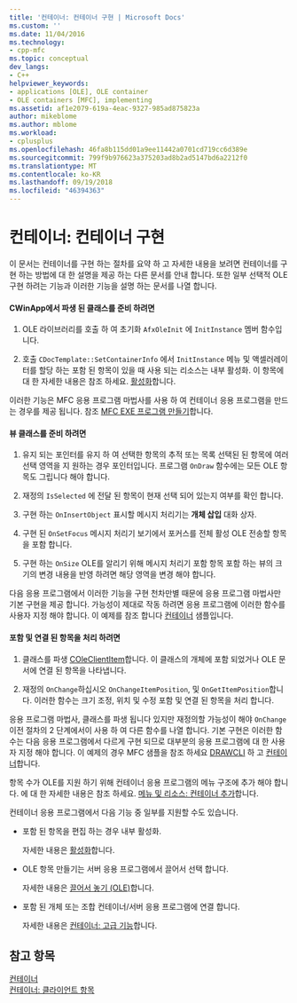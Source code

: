 ```yaml
---
title: '컨테이너: 컨테이너 구현 | Microsoft Docs'
ms.custom: ''
ms.date: 11/04/2016
ms.technology:
- cpp-mfc
ms.topic: conceptual
dev_langs:
- C++
helpviewer_keywords:
- applications [OLE], OLE container
- OLE containers [MFC], implementing
ms.assetid: af1e2079-619a-4eac-9327-985ad875823a
author: mikeblome
ms.author: mblome
ms.workload:
- cplusplus
ms.openlocfilehash: 46fa8b115dd01a9ee11442a0701cd719cc6d389e
ms.sourcegitcommit: 799f9b976623a375203ad8b2ad5147bd6a2212f0
ms.translationtype: MT
ms.contentlocale: ko-KR
ms.lasthandoff: 09/19/2018
ms.locfileid: "46394363"
---
```

# <a name="containers-implementing-a-container"></a>컨테이너: 컨테이너 구현

이 문서는 컨테이너를 구현 하는 절차를 요약 하 고 자세한 내용을 보려면 컨테이너를 구현 하는 방법에 대 한 설명을 제공 하는 다른 문서를 안내 합니다. 또한 일부 선택적 OLE 구현 하려는 기능과 이러한 기능을 설명 하는 문서를 나열 합니다.

#### <a name="to-prepare-your-cwinapp-derived-class"></a>CWinApp에서 파생 된 클래스를 준비 하려면

1. OLE 라이브러리를 호출 하 여 초기화 `AfxOleInit` 에 `InitInstance` 멤버 함수입니다.

1. 호출 `CDocTemplate::SetContainerInfo` 에서 `InitInstance` 메뉴 및 액셀러레이터를 할당 하는 포함 된 항목이 있을 때 사용 되는 리소스는 내부 활성화. 이 항목에 대 한 자세한 내용은 참조 하세요. [활성화](../mfc/activation-cpp.md)합니다.

이러한 기능은 MFC 응용 프로그램 마법사를 사용 하 여 컨테이너 응용 프로그램을 만드는 경우를 제공 됩니다. 참조 [MFC EXE 프로그램 만들기](../mfc/reference/mfc-application-wizard.md)합니다.

#### <a name="to-prepare-your-view-class"></a>뷰 클래스를 준비 하려면

1. 유지 되는 포인터를 유지 하 여 선택한 항목의 추적 또는 목록 선택된 된 항목에 여러 선택 영역을 지 원하는 경우 포인터입니다. 프로그램 `OnDraw` 함수에는 모든 OLE 항목도 그립니다 해야 합니다.

1. 재정의 `IsSelected` 에 전달 된 항목이 현재 선택 되어 있는지 여부를 확인 합니다.

1. 구현 하는 `OnInsertObject` 표시할 메시지 처리기는 **개체 삽입** 대화 상자.

1. 구현 된 `OnSetFocus` 메시지 처리기 보기에서 포커스를 전체 활성 OLE 전송할 항목을 포함 합니다.

1. 구현 하는 `OnSize` OLE를 알리기 위해 메시지 처리기 포함 항목 포함 하는 뷰의 크기의 변경 내용을 반영 하려면 해당 영역을 변경 해야 합니다.

다음 응용 프로그램에서 이러한 기능을 구현 천차만별 때문에 응용 프로그램 마법사만 기본 구현을 제공 합니다. 가능성이 제대로 작동 하려면 응용 프로그램에 이러한 함수를 사용자 지정 해야 합니다. 이 예제를 참조 합니다 [컨테이너](../visual-cpp-samples.md) 샘플입니다.

#### <a name="to-handle-embedded-and-linked-items"></a>포함 및 연결 된 항목을 처리 하려면

1. 클래스를 파생 [COleClientItem](../mfc/reference/coleclientitem-class.md)합니다. 이 클래스의 개체에 포함 되었거나 OLE 문서에 연결 된 항목을 나타냅니다.

1. 재정의 `OnChange`하십시오 `OnChangeItemPosition`, 및 `OnGetItemPosition`합니다. 이러한 함수는 크기 조정, 위치 및 수정 포함 및 연결 된 항목을 처리 합니다.

응용 프로그램 마법사, 클래스를 파생 됩니다 있지만 재정의할 가능성이 해야 `OnChange` 이전 절차의 2 단계에서이 사용 하 여 다른 함수를 나열 합니다. 기본 구현은 이러한 함수는 다음 응용 프로그램에서 다르게 구현 되므로 대부분의 응용 프로그램에 대 한 사용자 지정 해야 합니다. 이 예제의 경우 MFC 샘플을 참조 하세요 [DRAWCLI](../visual-cpp-samples.md) 하 고 [컨테이너](../visual-cpp-samples.md)합니다.

항목 수가 OLE를 지원 하기 위해 컨테이너 응용 프로그램의 메뉴 구조에 추가 해야 합니다. 에 대 한 자세한 내용은 참조 하세요. [메뉴 및 리소스: 컨테이너 추가](../mfc/menus-and-resources-container-additions.md)합니다.

컨테이너 응용 프로그램에서 다음 기능 중 일부를 지원할 수도 있습니다.

- 포함 된 항목을 편집 하는 경우 내부 활성화.

     자세한 내용은 [활성화](../mfc/activation-cpp.md)합니다.

- OLE 항목 만들기는 서버 응용 프로그램에서 끌어서 선택 합니다.

     자세한 내용은 [끌어서 놓기 (OLE)](../mfc/drag-and-drop-ole.md)합니다.

- 포함 된 개체 또는 조합 컨테이너/서버 응용 프로그램에 연결 합니다.

     자세한 내용은 [컨테이너: 고급 기능](../mfc/containers-advanced-features.md)합니다.

## <a name="see-also"></a>참고 항목

[컨테이너](../mfc/containers.md)<br/>
[컨테이너: 클라이언트 항목](../mfc/containers-client-items.md)

